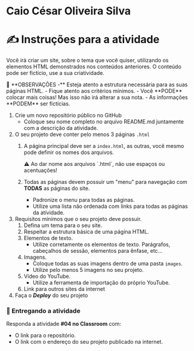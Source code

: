 # Caio César Oliveira Silva

# ✍️ Instruções para a atividade

Você irá criar um site, sobre o tema que você quiser, utilizando os elementos HTML demonstrados nos conteúdos anteriores. O conteúdo pode ser fictício, use a sua criatividade. 

<aside>
🧐 **OBSERVAÇÕES
-** Esteja atento a estrutura necessária para as suas páginas HTML.
- Fique atento aos critérios mínimos.
- Você **PODE** colocar mais coisas! Mas isso não irá alterar a sua nota.
- As informações **PODEM** ser fictícias.

</aside>

1. Crie um novo repositório público no GitHub
    - Coloque seu nome completo no arquivo README.md juntamente com a descrição da atividade.
2. O seu projeto deve conter pelo menos 3 páginas `.html`
    1. A página principal deve ser a  `index.html`, as outras, você mesmo pode definir os nomes dos arquivos.
        
        <aside>
        ⚠️ Ao dar nome aos arquivos `.html`, não use espaços ou acentuações!
        
        </aside>
        
    2. Todas as páginas devem possuir um "menu" para navegação com **TODAS** as páginas do site.
        - Padronize o menu para todas as páginas.
        - Utilize uma lista não ordenada com links para todas as páginas da atividade.
3. Requisitos mínimos que o seu projeto deve possuir.
    1. Defina um tema para o seu site.
    2. Respeitar a estrutura básica de uma página HTML.
    3. Elementos de texto.
        - Utilize corretamente os elementos de texto. Parágrafos, cabeçalhos de sessão, elementos para ênfase, etc…
    4. Imagens.
        - Coloque todas as suas imagens dentro de uma pasta `images`.
        - Utilize pelo menos 5 imagens no seu projeto.
    5. Vídeo do YouTube.
        - Utilize a ferramenta de importação do próprio YouTube.
    6. Link para outros sites da internet
4. Faça o ***Deploy*** do seu projeto

### 🏁 Entregando a atividade

Responda a atividade **#04 no Classroom** com:

- O link para o repositório.
- O link com o endereço do seu projeto publicado na internet.
